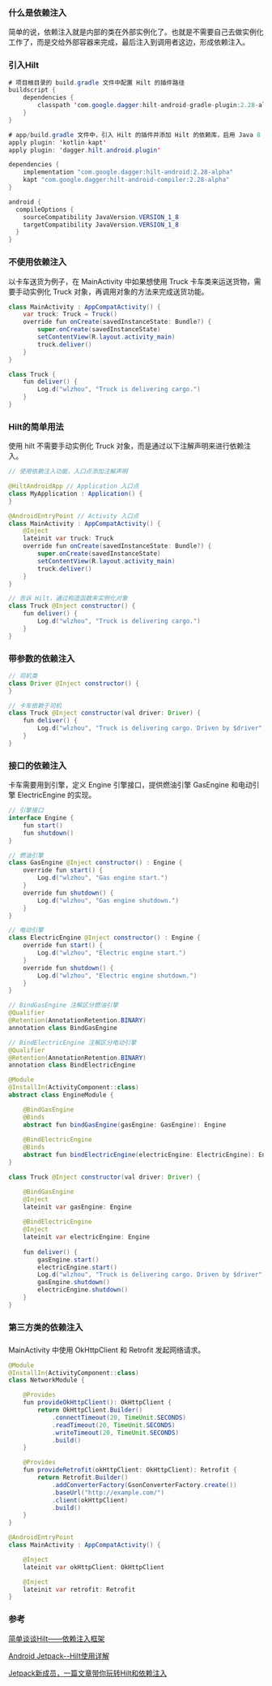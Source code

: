 ### 什么是依赖注入

简单的说，依赖注入就是内部的类在外部实例化了。也就是不需要自己去做实例化工作了，而是交给外部容器来完成，最后注入到调用者这边，形成依赖注入。

### 引入Hilt

```java
# 项目根目录的 build.gradle 文件中配置 Hilt 的插件路径
buildscript {
    dependencies {
        classpath 'com.google.dagger:hilt-android-gradle-plugin:2.28-alpha'
    }
}

# app/build.gradle 文件中，引入 Hilt 的插件并添加 Hilt 的依赖库，启用 Java 8 的功能
apply plugin: 'kotlin-kapt'
apply plugin: 'dagger.hilt.android.plugin'

dependencies {
    implementation "com.google.dagger:hilt-android:2.28-alpha"
    kapt "com.google.dagger:hilt-android-compiler:2.28-alpha"
}

android {
  compileOptions {
    sourceCompatibility JavaVersion.VERSION_1_8
    targetCompatibility JavaVersion.VERSION_1_8
  }
}
```

### 不使用依赖注入

以卡车送货为例子，在 MainActivity 中如果想使用 Truck 卡车类来运送货物，需要手动实例化 Truck 对象，再调用对象的方法来完成送货功能。

```java
class MainActivity : AppCompatActivity() {
    var truck: Truck = Truck()
    override fun onCreate(savedInstanceState: Bundle?) {
        super.onCreate(savedInstanceState)
        setContentView(R.layout.activity_main)
        truck.deliver()
    }
}

class Truck {
    fun deliver() {
        Log.d("wlzhou", "Truck is delivering cargo.")
    }
}
```

### Hilt的简单用法

使用 hilt 不需要手动实例化 Truck 对象，而是通过以下注解声明来进行依赖注入。

```java
// 使用依赖注入功能，入口点添加注解声明

@HiltAndroidApp // Application 入口点
class MyApplication : Application() {
}

@AndroidEntryPoint // Activity 入口点
class MainActivity : AppCompatActivity() {
    @Inject
    lateinit var truck: Truck
    override fun onCreate(savedInstanceState: Bundle?) {
        super.onCreate(savedInstanceState)
        setContentView(R.layout.activity_main)
        truck.deliver()
    }
}

// 告诉 Hilt，通过构造函数来实例化对象
class Truck @Inject constructor() {
    fun deliver() {
        Log.d("wlzhou", "Truck is delivering cargo.")
    }
}
```

### 带参数的依赖注入

```java
// 司机类
class Driver @Inject constructor() {
}

// 卡车依赖于司机
class Truck @Inject constructor(val driver: Driver) {
    fun deliver() {
        Log.d("wlzhou", "Truck is delivering cargo. Driven by $driver")
    }
}
```

### 接口的依赖注入

卡车需要用到引擎，定义 Engine 引擎接口，提供燃油引擎 GasEngine 和电动引擎 ElectricEngine 的实现。

```java
// 引擎接口
interface Engine {
    fun start()
    fun shutdown()
}

// 燃油引擎
class GasEngine @Inject constructor() : Engine {
    override fun start() {
        Log.d("wlzhou", "Gas engine start.")
    }
    override fun shutdown() {
        Log.d("wlzhou", "Gas engine shutdown.")
    }
}

// 电动引擎
class ElectricEngine @Inject constructor() : Engine {
    override fun start() {
        Log.d("wlzhou", "Electric engine start.")
    }
    override fun shutdown() {
        Log.d("wlzhou", "Electric engine shutdown.")
    }
}

// BindGasEngine 注解区分燃油引擎
@Qualifier
@Retention(AnnotationRetention.BINARY)
annotation class BindGasEngine

// BindElectricEngine 注解区分电动引擎
@Qualifier
@Retention(AnnotationRetention.BINARY)
annotation class BindElectricEngine

@Module
@InstallIn(ActivityComponent::class)
abstract class EngineModule {

    @BindGasEngine
    @Binds
    abstract fun bindGasEngine(gasEngine: GasEngine): Engine
    
    @BindElectricEngine
    @Binds
    abstract fun bindElectricEngine(electricEngine: ElectricEngine): Engine
}

class Truck @Inject constructor(val driver: Driver) {

    @BindGasEngine
    @Inject
    lateinit var gasEngine: Engine
    
    @BindElectricEngine
    @Inject
    lateinit var electricEngine: Engine
    
    fun deliver() {
        gasEngine.start()
        electricEngine.start()
        Log.d("wlzhou", "Truck is delivering cargo. Driven by $driver")
        gasEngine.shutdown()
        electricEngine.shutdown()
    }
}
```

### 第三方类的依赖注入

### 
MainActivity 中使用 OkHttpClient 和 Retrofit 发起网络请求。

```java
@Module
@InstallIn(ActivityComponent::class)
class NetworkModule {

    @Provides
    fun provideOkHttpClient(): OkHttpClient {
        return OkHttpClient.Builder()
            .connectTimeout(20, TimeUnit.SECONDS)
            .readTimeout(20, TimeUnit.SECONDS)
            .writeTimeout(20, TimeUnit.SECONDS)
            .build()
    }

    @Provides
    fun provideRetrofit(okHttpClient: OkHttpClient): Retrofit {
        return Retrofit.Builder()
            .addConverterFactory(GsonConverterFactory.create())
            .baseUrl("http://example.com/")
            .client(okHttpClient)
            .build()
    }
}

@AndroidEntryPoint
class MainActivity : AppCompatActivity() {

    @Inject
    lateinit var okHttpClient: OkHttpClient

    @Inject
    lateinit var retrofit: Retrofit
}
```

### 参考

[简单谈谈Hilt——依赖注入框架 ](https://www.cnblogs.com/jimuzz/p/13930844.html)

[Android Jetpack--Hilt使用详解](https://zhuanlan.zhihu.com/p/413691642)

[Jetpack新成员，一篇文章带你玩转Hilt和依赖注入](https://blog.csdn.net/guolin_blog/article/details/109787732#commentBox)